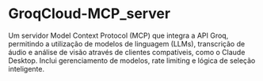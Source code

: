 # GroqCloud-MCP_server
Um servidor Model Context Protocol (MCP) que integra a API Groq, permitindo a utilização de modelos de linguagem (LLMs), transcrição de áudio e análise de visão através de clientes compatíveis, como o Claude Desktop. Inclui gerenciamento de modelos, rate limiting e lógica de seleção inteligente.
